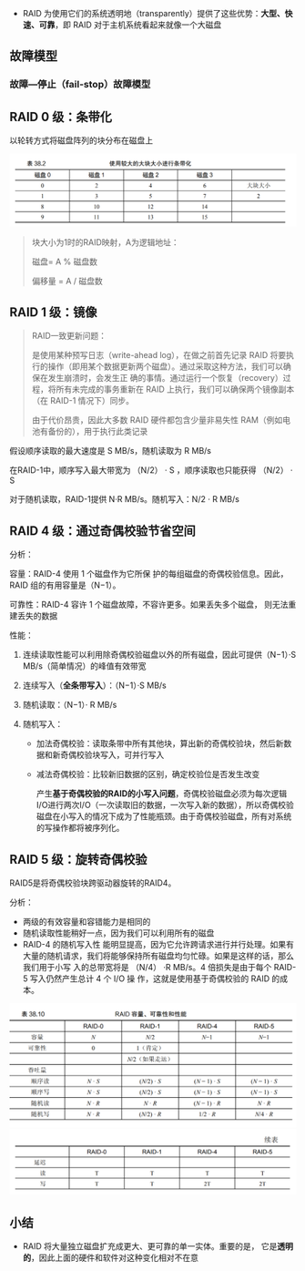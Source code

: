 * RAID 为使用它们的系统透明地（transparently）提供了这些优势：**大型、快速、可靠**，即 RAID 对于主机系统看起来就像一个大磁盘

## 故障模型

### 故障—停止（fail-stop）故障模型



## RAID 0 级：条带化

以轮转方式将磁盘阵列的块分布在磁盘上

<img src="./笔记图片/image-20220315091524500.png" alt="image-20220315091524500" style="zoom: 67%;" />

> 块大小为1时的RAID映射，A为逻辑地址：
>
> 磁盘= A % 磁盘数 
>
> 偏移量 = A / 磁盘数

## RAID 1 级：镜像

> RAID一致更新问题：
>
> 是使用某种预写日志（write-ahead log），在做之前首先记录 RAID 将要执行的操作（即用某个数据更新两个磁盘）。通过采取这种方法，我们可以确保在发生崩溃时，会发生正 确的事情。通过运行一个恢复（recovery）过程，将所有未完成的事务重新在 RAID 上执行，我们可以确保两个镜像副本（在 RAID-1 情况下）同步。
>
> 由于代价昂贵，因此大多数 RAID 硬件都包含少量非易失性 RAM（例如电池有备份的），用于执行此类记录

假设顺序读取的最大速度是 S MB/s，随机读取为 R MB/s

在RAID-1中，顺序写入最大带宽为 （N/2） · S ，顺序读取也只能获得 （N/2） · S

对于随机读取，RAID-1提供 N·R MB/s。随机写入：N/2 · R MB/s

## RAID 4 级：通过奇偶校验节省空间 

分析：

容量：RAID-4 使用 1 个磁盘作为它所保 护的每组磁盘的奇偶校验信息。因此，RAID 组的有用容量是（N−1）。

可靠性：RAID-4 容许 1 个磁盘故障，不容许更多。如果丢失多个磁盘， 则无法重建丢失的数据

性能：

1. 连续读取性能可以利用除奇偶校验磁盘以外的所有磁盘，因此可提供（N−1）·S MB/s（简单情况）的峰值有效带宽

2. 连续写入（**全条带写入**）：（N−1）·S MB/s

3. 随机读取：（N−1）· R MB/s

4. 随机写入：

   * 加法奇偶校验：读取条带中所有其他块，算出新的奇偶校验块，然后新数据和新奇偶校验块写入，可并行写入

   * 减法奇偶校验：比较新旧数据的区别，确定校验位是否发生改变

     产生**基于奇偶校验的RAID的小写入问题**，奇偶校验磁盘必须为每次逻辑I/O进行两次I/O（一次读取旧的数据，一次写入新的数据），所以奇偶校验磁盘在小写入的情况下成为了性能瓶颈。由于奇偶校验磁盘，所有对系统的写操作都将被序列化。

## RAID 5 级：旋转奇偶校验

RAID5是将奇偶校验块跨驱动器旋转的RAID4。

分析：

* 两级的有效容量和容错能力是相同的
* 随机读取性能稍好一点，因为我们可以利用所有的磁盘
* RAID-4 的随机写入性 能明显提高，因为它允许跨请求进行并行处理。如果有大量的随机请求，我们将能够保持所有磁盘均匀忙碌。如果是这样的话，那么我们用于小写 入的总带宽将是 （N/4） ·R MB/s。4 倍损失是由于每个 RAID-5 写入仍然产生总计 4 个 I/O 操 作，这就是使用基于奇偶校验的 RAID 的成本。

<img src="./笔记图片/image-20220315223051696.png" alt="image-20220315223051696" style="zoom:80%;" /><img src="笔记图片/image-20220315223116054.png" alt="image-20220315223116054" style="zoom:80%;" />

## 小结

* RAID 将大量独立磁盘扩充成更大、更可靠的单一实体。重要的是， 它是**透明的**，因此上面的硬件和软件对这种变化相对不在意